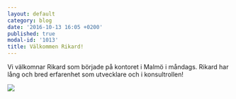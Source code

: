 ```yaml
---
layout: default
category: blog
date: '2016-10-13 16:05 +0200'
published: true
modal-id: '1013'
title: Välkommen Rikard!
---
```

Vi välkomnar Rikard som började på kontoret i Malmö i måndags. Rikard har lång och bred erfarenhet som utvecklare och i konsultrollen!

![]({{site.baseurl}}/media/Rikard%20Jansson.jpg)